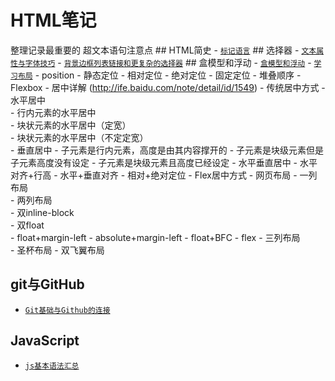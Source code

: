# HTML笔记
整理记录最重要的 超文本语句注意点
    ## HTML简史
        - [`标记语言`](http://ife.baidu.com/note/detail/id/410)
    ## 选择器
        - [`文本属性与字体技巧`](http://ife.baidu.com/note/detail/id/730)
        - [`背景边框列表链接和更复杂的选择器`](http://ife.baidu.com/note/detail/id/823)
    ## 盒模型和浮动
        - [`盒模型和浮动`](http://ife.baidu.com/note/detail/id/959)
        - [`学习布局`](http://ife.baidu.com/note/detail/id/1265)
            - position
                - 静态定位
                - 相对定位
                - 绝对定位
                - 固定定位
                - 堆叠顺序
            - Flexbox
            - 居中详解 (http://ife.baidu.com/note/detail/id/1549)
                - 传统居中方式
                    - 水平居中      
                        - 行内元素的水平居中      
                        - 块状元素的水平居中（定宽）     
                        - 块状元素的水平居中（不定定宽）    
                    - 垂直居中
                        - 子元素是行内元素，高度是由其内容撑开的 
                        - 子元素是块级元素但是子元素高度没有设定
                        - 子元素是块级元素且高度已经设定
                    - 水平垂直居中
                        - 水平对齐+行高
                        - 水平+垂直对齐
                        - 相对+绝对定位
                - Flex居中方式
            - 网页布局
                - 一列布局     
                - 两列布局  
                    - 双inline-block   
                    - 双float   
                    - float+margin-left
                    - absolute+margin-left
                    - float+BFC
                    - flex
                - 三列布局   
                    - 圣杯布局
                    - 双飞翼布局    



## git与GitHub
- [`Git基础与Github的连接`](http://ife.baidu.com/note/detail/id/144)

## JavaScript
- [`js基本语法汇总`](http://ife.baidu.com/note/detail/id/1398)


